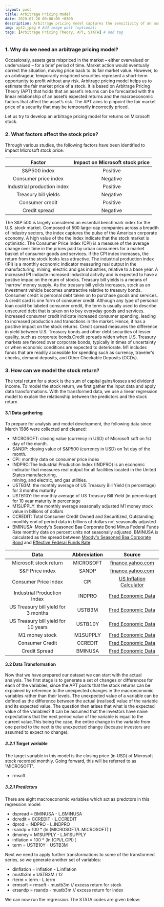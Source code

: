 ```yaml
---
layout: post
title: Arbitrage Pricing Model
date: 2020-07-26 00:00:00 +0300
description: Arbitrage pricing model captures the sensitivity of an asset's returns to changes in certain macroeconomic variables that affect it.# Add post description (optional)
img: apt2.jpeg # Add image post (optional)
tags: [Arbitrage Pricing Theory, APT, STATA] # add tag
---
```


### 1. Why do we need an arbitrage pricing model? 
Occasionaly, assets gets mispriced in the market – either overvalued or undervalued – for a brief period of time. Market action would eventually correct the situation, moving price back to its fair market value. However, to an arbitrageur, temporarily mispriced securities represent a short-term opportunity to profit without any risk. 
Arbitrage pricing model helps us to estimate the fair market price of a stock. It is based on Arbitrage Pricing Theory (APT) that holds that an asset’s returns can be forecasted with the linear relationship of an asset’s expected returns and the macroeconomic factors that affect the asset’s risk.  The APT aims to pinpoint the fair market price of a security that may be temporarily incorrectly priced. 

Let us try to develop an arbitrage pricing model for returns on Microsoft stock.

### 2. What factors affect the stock price?

 Through various studies, the following factors have been identified to impact Microsoft stock price:

| Factor | Impact on Microsoft stock price |
|:---:|:---:|
|S&P500 index|Positive|
|Consumer price index|Negative|
|Industrial production index|Positive|
|Treasury bill yields|Negative|
|Consumer credit|Positive|
|Credit spread|Negative|

The S&P 500 is largely considered an essential benchmark index for the U.S. stock market. Composed of 500 large-cap companies across a breadth of industry sectors, the index captures the pulse of the American corporate economy. A high value of the the index indicate that the stock market is optimistic. 
The Consumer Price Index (CPI) is a measure of the average change over time in the prices paid by urban consumers for a market basket of consumer goods and services. If the CPI index increases, the return from the stock looks less attractive. 
The industrial production index (IPI) is a monthly economic indicator measuring real output in the manufacturing, mining, electric and gas industries, relative to a base year. A increased IPI indiacte increased industrial activity and is expected to have a postive impac on the reurn of stocks.
Treasury bill yields is a means of 'narrow' money supply. As the treasury bill yeilds increases, stock as an investment vehicle becomes unattractive relative to treasury bonds.
Consumer credit is personal debt taken on to purchase goods and services. A credit card is one form of consumer credit. Although any type of personal loan could be labeled consumer credit, the term is usually used to describe unsecured debt that is taken on to buy everyday goods and services. Increased consumer credit indicate increased consumer spending, leading to increased production and transctions in the market. Hence, it has a positive impact on the stock returns.
Credit spread measures the difference in yield between U.S. Treasury bonds and other debt securities of lesser quality, such as corporate bonds.Credit spreads widen when U.S. Treasury markets are favored over corporate bonds, typically in times of uncertainty or when economic conditions are expected to deteriorate.
M1 includes funds that are readily accessible for spending such as currency, traveler's checks, demand deposits, and Other Checkable Deposits (OCDs). 

### 3. How can we model the stock return?
The total return for a stock is the sum of capital gains/losses and dividend income.
To model the stock return, we first gather the input data and apply data transformations. With the transformed data, we use a linear regression model to explain the relationship between the predictors and the stock return. 

#### 3.1 Data gathering
To prepare for analysis and model development, the following data since March 1986 were collected and cleaned:
* MICROSOFT: closing value (currency in USD) of Microsoft soft on 1st day of the month.
* SANDP: closing value of S&P500 (currency in USD) on 1st day of the month.
* CPI: monthly data on consumer price index  
* INDPRO:The Industrial Production Index (INDPRO) is an economic indicator that measures real output for all facilities located in the United States manufacturing,  
  mining, and electric, and gas utilities.
* USTB3M: the monthly average of US Treasury Bill Yield (in percentage) for 3 months maturity 
* USTB10Y: the monthly average of US Treasury Bill Yield (in percentage) for 10 year maturity in percentage
* M1SUPPLY: the monthly average seasonally adjusted M1 money stock value in billions of dollars 
* CCREDIT: Total Consumer Credit Owned and Securitized, Outstanding monthly end of period data in billions of dollars not seasonally adjusted 
* BMINUSA: Moody's Seasoned Baa Corporate Bond Minus Federal Funds Rate monthly data on percent units not seasonally adjusted. BMINUSA is calculated as the spread between [Moody's Seasoned Baa Corporate Bond](https://fred.stlouisfed.org/series/BAA) and [Effective Federal Funds Rate](https://fred.stlouisfed.org/series/EFFRM)

|Data|Abbreviation|Source|
|:---:|:---:|:---:|
|Microsoft stock return|MICROSOFT|[finance.yahoo.com](https://finance.yahoo.com)|
|S&P Price index|SANDP|[finance.yahoo.com](https://finance.yahoo.com)|
|Consumer Price Index|CPI|[US Inflation Calculator](https://www.usinflationcalculator.com)|
|Industrial Production Index|INDPRO|[Fred Economic Data](https://fred.stlouisfed.org)|
|US Treasury bill yield for 3 months|USTB3M|[Fred Economic Data](https://fred.stlouisfed.org)|
|US Treasury bill yield for 10 years|USTB10Y|[Fred Economic Data](https://fred.stlouisfed.org)|
|M1 money stock|M1SUPPLY|[Fred Economic Data](https://fred.stlouisfed.org)|
|Consumer Credit|CCREDIT|[Fred Economic Data](https://fred.stlouisfed.org)|
|Credit Spread|BMINUSA|[Fred Economic Data](https://fred.stlouisfed.org)|


#### 3.2 Data Transformation
Now that we have prepared our dataset we can start with the actual analysis. The first stage is to generate a set of changes or differences for each of the variables, since the APT posits that the stock returns can be explained by reference to the unexpected changes in the macroeconomic variables rather than their levels. The unexpected value of a variable can be defined as the difference between the actual (realised) value of the variable and its expected value. The question then arises that what is the expected value of the variables? It can be assumed that the investors have naive expectations that the next period value of the variable is equal to the current value.This being the case, the entire change in the variable from one period to the next is the unexpected change (because investors are assumed to expect no change). 

##### 3.2.1 Target variable
The target variable in this model is the closing price (in USD) of Microsoft stock recorded monthly. Going forward, this will be referred to as 'MICROSOFT'.
* rmsoft

##### 3.2.1 Predictors
There are eight macroeconomic variables which act as predctors in this regression model:
* dspread = BMINUSA - L.BMINUSA
* dcredit = CCREDIT - L.CCREDIT
* dprod = INDPRO - L.INDPRO
* rsandp = 100 * (ln (MICROSOFT/L.MICROSOFT) )
* dmoney = M1SUPPLY - L.M1SUPPLY
* inflation = 100 * (ln (CPI/L.CPI) )
* term = USTB10Y - USTB3M

Next we need to apply further transformations to some of the
transformed series, so we generate another set of variables:

* dinflation = inflation - L.inflation
* mustb3m = USTB3M / 12
* rterm = term - L.term
* ermsoft = rmsoft - mustb3m // excess return for stock
* ersandp = rsandp - mustb3m // excess return for index

We can now run the regression. The STATA codes are given below:
